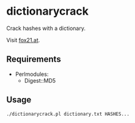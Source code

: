 # dictionarycrack
Crack hashes with a dictionary.

Visit [fox21.at](http://fox21.at).

## Requirements
- Perlmodules:
	- Digest::MD5

## Usage

	./dictionarycrack.pl dictionary.txt HASHES...
